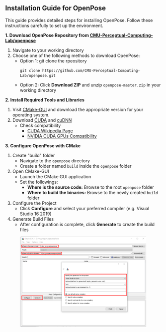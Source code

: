 ## Installation Guide for OpenPose
This guide provides detailed steps for installing OpenPose. Follow these instructions carefully to set up the environment.

**1. Download OpenPose Repository from [CMU-Perceptual-Computing-Lab/openpose](https://github.com/CMU-Perceptual-Computing-Lab/openpose)** <br>
   1. Navigate to your working directory <br>
   2. Choose one of the following methods to download OpenPose: <br>
      - Option 1: git clone the rpeository <br>
        ```
        git clone https://github.com/CMU-Perceptual-Computing-Lab/openpose.git
        ```
       - Option 2: Click **Download ZIP** and unzip `openpose-master.zip` in your working directory
       
**2. Install Required Tools and Libraries**
   1. Visit [CMake-GUI](https://cmake.org/download/) and download the appropriate version for your operating system.
   2. Download [CUDA](https://developer.nvidia.com/cuda-toolkit-archive) and [cuDNN](https://developer.nvidia.com/rdp/cudnn-archive)
      - Check compatibility
        - [CUDA Wikipedia Page](https://en.wikipedia.org/wiki/CUDA)
        - [NVIDIA CUDA GPUs Compatibility](https://developer.nvidia.com/cuda-gpus#compute)

**3. Configure OpenPose with CMake**
   1. Create "build" folder
      - Navigate to the `openpose` directory
      - Create a folder named `build` inside the `openpose` folder
   2. Open CMake-GUI
      - Launch the CMake GUI application
      - Set the followings:
        - **Where is the source code:** Browse to the root `openpose` folder
        - **Where to build the binaries:** Browse to the newly created `build` folder
   3. Configure the Project
      - Click **Configure** and select your preferred compiler (e.g. Visual Studio 16 2019)
   4. Generate Build Files
      - After configuration is complete, click **Generate** to create the build files
   <p align="Center">
   <img src="https://github.com/ggamangpro101/openpose-source-demo/blob/master/installation/png/cmake_gui.png" width=80% height=80% />
   </p>
